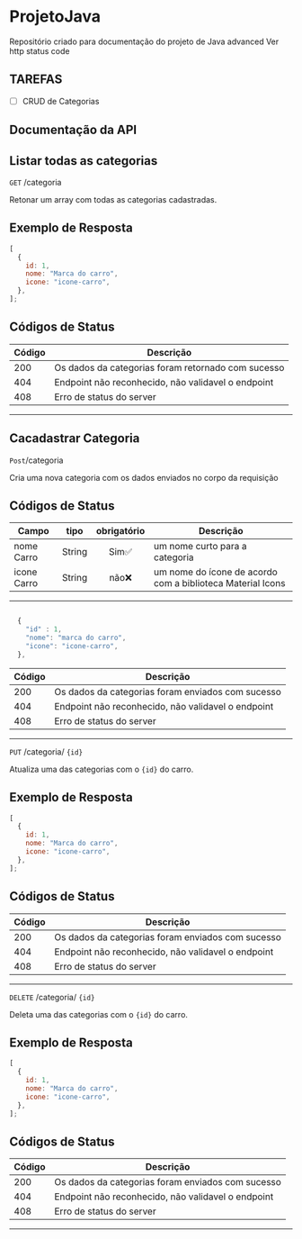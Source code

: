 # ProjetoJava

Repositório criado para documentação do projeto de Java advanced
Ver http status code

## TAREFAS

- [ ] CRUD de Categorias


## Documentação da API

## Listar todas as categorias

`GET` /categoria

Retonar um array com todas as categorias cadastradas.

## Exemplo de Resposta

```js
[
  {
    id: 1,
    nome: "Marca do carro",
    icone: "icone-carro",
  },
];
```

## Códigos de Status

| Código | Descrição                                          |
| ------ | -------------------------------------------------- |
| 200    | Os dados da categorias foram retornado com sucesso |
| 404    | Endpoint não reconhecido, não validavel o endpoint |
| 408    | Erro de status do server                           |

---

## Cacadastrar Categoria

`Post`/categoria

Cria uma nova categoria com os dados enviados no corpo da requisição

## Códigos de Status

| Campo | tipo   | obrigatório | Descrição                                                  |
| ----- | ------ | :---------: | ---------------------------------------------------------- |
| nome Carro  | String |    Sim✅    | um nome curto para a categoria                             |
| icone Carro | String |    não❌    | um nome do ícone de acordo com a biblioteca Material Icons |

---

```js

  {
    "id" : 1,
    "nome": "marca do carro",
    "icone": "icone-carro",
  },

```

| Código | Descrição                                          |
| ------ | -------------------------------------------------- |
| 200    | Os dados da categorias foram enviados com sucesso  |
| 404    | Endpoint não reconhecido, não validavel o endpoint |
| 408    | Erro de status do server                           |
---

`PUT` /categoria/ `{id}`

Atualiza uma das categorias com o `{id}` do carro.

## Exemplo de Resposta

```js
[
  {
    id: 1,
    nome: "Marca do carro",
    icone: "icone-carro",
  },
];
```

## Códigos de Status

| Código | Descrição                                          |
| ------ | -------------------------------------------------- |
| 200    | Os dados da categorias foram enviados com sucesso  |
| 404    | Endpoint não reconhecido, não validavel o endpoint |
| 408    | Erro de status do server                           |

---

`DELETE` /categoria/ `{id}`

Deleta uma das categorias com o `{id}` do carro.

## Exemplo de Resposta

```js
[
  {
    id: 1,
    nome: "Marca do carro",
    icone: "icone-carro",
  },
];
```

## Códigos de Status

| Código | Descrição                                          |
| ------ | -------------------------------------------------- |
| 200    | Os dados da categorias foram enviados com sucesso  |
| 404    | Endpoint não reconhecido, não validavel o endpoint |
| 408    | Erro de status do server                           |

---